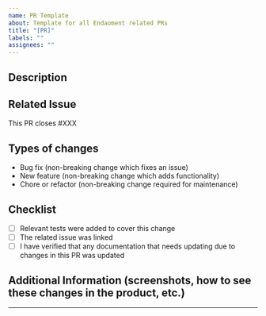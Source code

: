 ```yaml
---
name: PR Template
about: Template for all Endaoment related PRs
title: "[PR]"
labels: ""
assignees: ""
---
```


## Description

## Related Issue

This PR closes #XXX

<!-- GitHub only links the issue if it finds the word `closes` right next to the issue # -->

## Types of changes

<!-- Choose one or more -->

- Bug fix (non-breaking change which fixes an issue)
- New feature (non-breaking change which adds functionality)
- Chore or refactor (non-breaking change required for maintenance)

## Checklist

- [ ] Relevant tests were added to cover this change
- [ ] The related issue was linked
- [ ] I have verified that any documentation that needs updating due to changes in this PR was updated

## Additional Information (screenshots, how to see these changes in the product, etc.)

---
